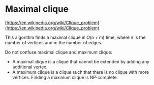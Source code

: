 # Maximal clique

[https://en.wikipedia.org/wiki/Clique_problem](https://en.wikipedia.org/wiki/Clique_problem)

This algorithm finds a maximal clique in O(n + m) time, where n is the number of vertices and m the number of edges.

Do not confuse maximal clique and maximum clique:
* A maximal clique is a clique that cannot be extended by adding any additional vertex.
* A maximum clique is a clique such that there is no clique with more vertices. Finding a maximum clique is NP-complete. 
